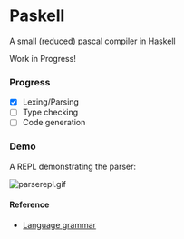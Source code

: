 # Paskell
A small (reduced) pascal compiler in Haskell

Work in Progress!

### Progress  
- [x] Lexing/Parsing  
- [ ] Type checking  
- [ ] Code generation 

### Demo
A REPL demonstrating the parser:

![parserepl.gif](https://github.com/sam46/Paskell/blob/master/parserepl.PNG)

#### Reference 
- [Language grammar](http://courses.washington.edu/css448/zander/Project/grammar.pdf)
